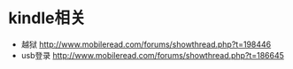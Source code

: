 # kindle相关

* 越狱 http://www.mobileread.com/forums/showthread.php?t=198446
* usb登录 http://www.mobileread.com/forums/showthread.php?t=186645